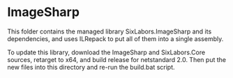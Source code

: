 # ImageSharp

This folder contains the managed library SixLabors.ImageSharp and its dependencies, and uses ILRepack to put all of them
into a single assembly.

To update this library, download the ImageSharp and SixLabors.Core sources, retarget to x64, and build release for netstandard 2.0.
Then put the new files into this directory and re-run the build.bat script.
